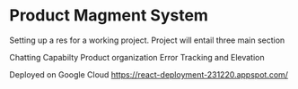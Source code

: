 # Product Magment System

Setting up a res for a working project. 
Project will entail three main section

Chatting Capabilty
Product organization 
Error Tracking and Elevation


Deployed on Google Cloud 
https://react-deployment-231220.appspot.com/
